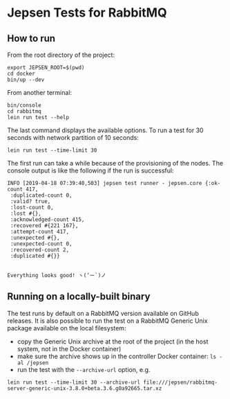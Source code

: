 # Jepsen Tests for RabbitMQ


## How to run

From the root directory of the project:

```
export JEPSEN_ROOT=$(pwd)
cd docker
bin/up --dev
```

From another terminal:

```
bin/console
cd rabbitmq
lein run test --help
```

The last command displays the available options. To run a test for 30 seconds with network partition of 10 seconds:

```
lein run test --time-limit 30
```

The first run can take a while because of the provisioning of the nodes. The console output is like the following if the
run is successful:

```
INFO [2019-04-18 07:39:40,503] jepsen test runner - jepsen.core {:ok-count 417,
 :duplicated-count 0,
 :valid? true,
 :lost-count 0,
 :lost #{},
 :acknowledged-count 415,
 :recovered #{221 167},
 :attempt-count 417,
 :unexpected #{},
 :unexpected-count 0,
 :recovered-count 2,
 :duplicated #{}}


Everything looks good! ヽ(‘ー`)ノ
```

## Running on a locally-built binary

The test runs by default on a RabbitMQ version available on GitHub releases. It is also possible to run the test
on a RabbitMQ Generic Unix package available on the local filesystem:

 * copy the Generic Unix archive at the root of the project (in the host system, not in the Docker container)
 * make sure the archive shows up in the controller Docker container: `ls -al /jepsen`
 * run the test with the `--archive-url` option, e.g.

 ```
 lein run test --time-limit 30 --archive-url file:///jepsen/rabbitmq-server-generic-unix-3.8.0+beta.3.6.g0a92665.tar.xz
 ```
